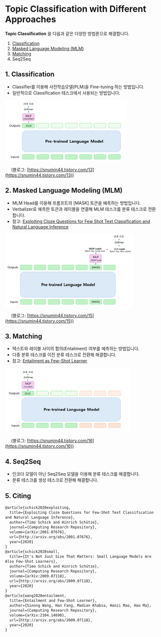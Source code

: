 # Topic Classification with Different Approaches

__Topic Classification__ 을 다음과 같은 다양한 방법론으로 해결합니다.

1. [Classification](https://github.com/snumin44/topic-classification/tree/main/Classification) 
2. [Masked Language Modeling (MLM)](https://github.com/snumin44/topic-classification/tree/main/MLM)
3. [Matching](https://github.com/snumin44/topic-classification/tree/main/Matching)
4. Seq2Seq

## 1. Classification

- Classifier를 이용해 사전학습모델(PLM)을 Fine-tuning 하는 방법입니다.
- 일반적으로 Classification 테스크에서 사용되는 방법입니다. 

<img src="images/classification_2.PNG" alt="example image" width="400" height="200"/>

&nbsp;&nbsp;&nbsp;&nbsp; (블로그: [https://snumin44.tistory.com/13](https://snumin44.tistory.com/13))

## 2. Masked Language Modeling (MLM)

- MLM Head를 이용해 프롬프트의 [MASK] 토큰을 예측하는 방법입니다.
- Verbalizer로 예측한 토큰과 레이블을 연결해 MLM 테스크를 분류 테스크로 전환합니다.
- 참고: [Exploiting Cloze Questions for Few Shot Text Classification and Natural Language Inference](https://github.com/timoschick/pet) 

<img src="images/petmlm2.PNG" alt="example image" width="420" height="240"/>

&nbsp;&nbsp;&nbsp;&nbsp; (블로그: [https://snumin44.tistory.com/15](https://snumin44.tistory.com/15)) 

## 3. Matching

- 텍스트와 레이블 사이의 함의(Entaliment) 여부를 예측하는 방법입니다.
- 다중 분류 테스크를 이진 분류 테스크로 전환해 해결합니다.
- 참고: [Entailment as Few-Shot Learner](https://arxiv.org/abs/2104.14690)

<img src="images/entailment3.PNG" alt="example image" width="410" height="210"/>

&nbsp;&nbsp;&nbsp;&nbsp; (블로그: [https://snumin44.tistory.com/16](https://snumin44.tistory.com/16))

## 4. Seq2Seq

- 인코더 모델이 아닌 Seq2Seq 모델을 이용해 분류 테스크를 해결합니다. 
- 분류 테스크를 생성 테스크로 전환해 해결합니다.

## 5. Citing

```
@article{schick2020exploiting,
  title={Exploiting Cloze Questions for Few-Shot Text Classification and Natural Language Inference},
  author={Timo Schick and Hinrich Schütze},
  journal={Computing Research Repository},
  volume={arXiv:2001.07676},
  url={http://arxiv.org/abs/2001.07676},
  year={2020}
}
@article{schick2020small,
  title={It's Not Just Size That Matters: Small Language Models Are Also Few-Shot Learners},
  author={Timo Schick and Hinrich Schütze},
  journal={Computing Research Repository},
  volume={arXiv:2009.07118},
  url={http://arxiv.org/abs/2009.07118},
  year={2020}
}
@article{wang2020entailment,
  title={Entailment and Few-Shot Learner},
  author={Sinong Wang, Han Fang, Madian Khabsa, Hanzi Mao, Hao Ma},
  journal={Computing Research Repository},
  volume={arXiv:2104.14690},
  url={http://arxiv.org/abs/2009.07118},
  year={2020}
}
```


